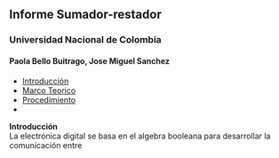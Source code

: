 ## Informe Sumador-restador
### Universidad Nacional de Colombia 
#### Paola Bello Buitrago, Jose Miguel Sanchez
* [Introducción](#introducción)
* [Marco Teorico](#Marcoteorico)
* [Procedimiento](#Procedimiento)
* 
**Introducción**\
La electrónica digital se basa en el algebra booleana para desarrollar la comunicación entre
